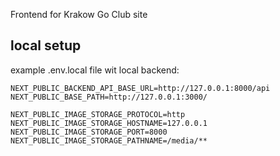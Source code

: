 Frontend for Krakow Go Club site

## local setup
example .env.local file wit local backend:
```
NEXT_PUBLIC_BACKEND_API_BASE_URL=http://127.0.0.1:8000/api
NEXT_PUBLIC_BASE_PATH=http://127.0.0.1:3000/

NEXT_PUBLIC_IMAGE_STORAGE_PROTOCOL=http
NEXT_PUBLIC_IMAGE_STORAGE_HOSTNAME=127.0.0.1
NEXT_PUBLIC_IMAGE_STORAGE_PORT=8000
NEXT_PUBLIC_IMAGE_STORAGE_PATHNAME=/media/**
```
